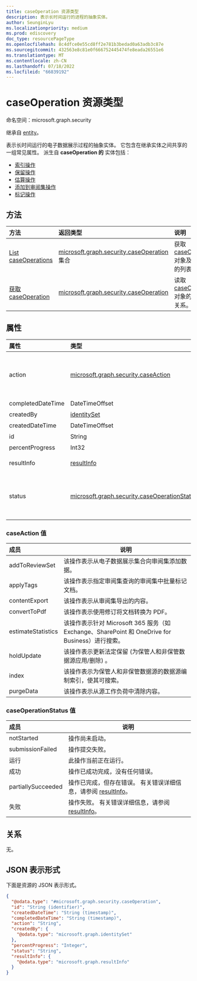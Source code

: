 ```yaml
---
title: caseOperation 资源类型
description: 表示长时间运行的进程的抽象实体。
author: SeunginLyu
ms.localizationpriority: medium
ms.prod: ediscovery
doc_type: resourcePageType
ms.openlocfilehash: 8c4dfce0e55cd8ff2e781b3bedad0a63adb3c87e
ms.sourcegitcommit: 432563e8c81e0f666752445474fe8eada26551e6
ms.translationtype: MT
ms.contentlocale: zh-CN
ms.lasthandoff: 07/18/2022
ms.locfileid: "66839192"
---
```

# <a name="caseoperation-resource-type"></a>caseOperation 资源类型

命名空间：microsoft.graph.security



继承自 [entity](../resources/entity.md)。

表示长时间运行的电子数据展示过程的抽象实体。 它包含在继承实体之间共享的一组常见属性。  派生自 **caseOperation 的** 实体包括：

- [索引操作](../resources/security-ediscoveryindexoperation.md)
- [保留操作](../resources/security-ediscoveryholdoperation.md)
- [估算操作](../resources/security-ediscoveryestimateoperation.md)
- [添加到审阅集操作](../resources/security-ediscoveryaddtoreviewsetoperation.md)
- [标记操作](../resources/security-ediscoverytagoperation.md)

## <a name="methods"></a>方法
|方法|返回类型|说明|
|:---|:---|:---|
|[List caseOperations](../api/security-ediscoverycase-list-operations.md)|[microsoft.graph.security.caseOperation](../resources/security-caseoperation.md) 集合|获取 [caseOperation](../resources/security-caseoperation.md) 对象及其属性的列表。|
|[获取 caseOperation](../api/security-caseoperation-get.md)|[microsoft.graph.security.caseOperation](../resources/security-caseoperation.md)|读取 [caseOperation](../resources/security-caseoperation.md) 对象的属性和关系。|

## <a name="properties"></a>属性
|属性|类型|说明|
|:---|:---|:---|
|action|[microsoft.graph.security.caseAction](../resources/security-caseoperation.md#caseaction-values)| 操作表示的操作类型。 可能的值为：，`addToReviewSet``applyTags`，，`contentExport``convertToPdf`，`estimateStatistics`，`purgeData`|
|completedDateTime|DateTimeOffset| 操作完成的日期和时间。 |
|createdBy|[identitySet](../resources/identityset.md)| 创建操作的用户。 |
|createdDateTime|DateTimeOffset| 创建操作的日期和时间。 |
|id|String| 操作的 ID。 只读。 |
|percentProgress|Int32| 操作的进度。 |
|resultInfo|[resultInfo](../resources/resultinfo.md)| 包含成功和失败特定的结果信息。 |
|status|[microsoft.graph.security.caseOperationStatus](../resources/security-caseoperation.md#caseoperationstatus-values)| 事例操作的状态。 可取值为：`notStarted`、`submissionFailed`、`running`、`succeeded`、`partiallySucceeded`、`failed`。|

### <a name="caseaction-values"></a>caseAction 值

|成员|说明|
|:----|-----------|
| addToReviewSet | 该操作表示从电子数据展示集合向审阅集添加数据。 |
| applyTags | 该操作表示指定审阅集查询的审阅集中批量标记文档。 |
| contentExport | 该操作表示从审阅集导出的内容。 |
| convertToPdf | 该操作表示使用修订将文档转换为 PDF。 |
| estimateStatistics  | 该操作表示针对 Microsoft 365 服务（如 Exchange、SharePoint 和 OneDrive for Business）进行搜索。 |
| holdUpdate | 该操作表示更新法定保留 (为保管人和非保管数据源应用/删除) 。
| index | 该操作表示为保管人和非保管数据源的数据源编制索引，使其可搜索。 |
| purgeData | 该操作表示从源工作负荷中清除内容。 |

### <a name="caseoperationstatus-values"></a>caseOperationStatus 值

|成员|说明|
|:----|-----------|
| notStarted | 操作尚未启动。 |
| submissionFailed | 操作提交失败。 |
| 运行 | 此操作当前正在运行。 |
| 成功 | 操作已成功完成，没有任何错误。 |
| partiallySucceeded | 操作已完成，但存在错误。 有关错误详细信息，请参阅 [resultInfo](../resources/resultinfo.md)。 |
| 失败 | 操作失败。 有关错误详细信息，请参阅 [resultInfo](../resources/resultinfo.md)。 |

## <a name="relationships"></a>关系
无。

## <a name="json-representation"></a>JSON 表示形式
下面是资源的 JSON 表示形式。
<!-- {
  "blockType": "resource",
  "keyProperty": "id",
  "@odata.type": "microsoft.graph.security.caseOperation",
  "baseType": "microsoft.graph.entity",
  "openType": false
}
-->
``` json
{
  "@odata.type": "#microsoft.graph.security.caseOperation",
  "id": "String (identifier)",
  "createdDateTime": "String (timestamp)",
  "completedDateTime": "String (timestamp)",
  "action": "String",
  "createdBy": {
    "@odata.type": "microsoft.graph.identitySet"
  },
  "percentProgress": "Integer",
  "status": "String",
  "resultInfo": {
    "@odata.type": "microsoft.graph.resultInfo"
  }
}
```
